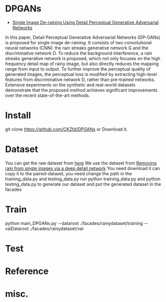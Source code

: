 # DPGANs
- [Single Image De-raining Using Detail Perceptual Generative Adversarial Networks]()

In this paper, Detail Perceptual Generative Adversarial Networks (DP-GANs) is proposed for single image de-raining. It consists of two convolutional neural networks (CNN): the rain streaks generative network G and the discriminative network D. To reduce the background interference, a rain streaks generative network is proposed, which not only focuses on the high frequency detail map of rainy image, but also directly reduces the mapping range from input to output. To further improve the perceptual quality of generated images, the perceptual loss is modified by extracting high-level features from discriminative network D, rather than pre-trained networks. Extensive
experiments on the synthetic and real-world datasets demonstrate that the proposed method achieves significant improvements over the recent state-of-the-art methods.
# Install
git clone https://github.com/CKZfd/DPGANs or Download it.

# Dataset
You can get the raw dataset from [here](https://pan.baidu.com/s/1Hvm9ctniC7PMQdKrI_lf3Q)
We use the dataset from [Removing rain from single images via a deep detail network](https://xueyangfu.github.io/projects/cvpr2017.html)
You need download it can copy it to the paired-dataset, you need change the path in the training_data.py and testing_data.py
run python training_data.py and python testing_data.py to generate our dataset and put the generated dataset in the facades

# Train
python main_DPGANs.py --dataroot ./facades/rainydataset/training --valDataroot ./facades/rainydataset/val

# Test



# Reference

# misc.

